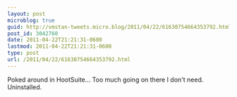 ```yaml
---
layout: post
microblog: true
guid: http://vmstan-tweets.micro.blog/2011/04/22/61630754664353792.html
post_id: 3042760
date: 2011-04-22T21:21:31-0600
lastmod: 2011-04-22T21:21:31-0600
type: post
url: /2011/04/22/61630754664353792.html
---
```

Poked around in HootSuite... Too much going on there I don't need. Uninstalled.

